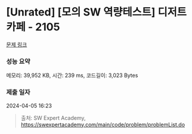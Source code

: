 # [Unrated] [모의 SW 역량테스트] 디저트 카페 - 2105 

[문제 링크](https://swexpertacademy.com/main/code/problem/problemDetail.do?contestProbId=AV5VwAr6APYDFAWu) 

### 성능 요약

메모리: 39,952 KB, 시간: 239 ms, 코드길이: 3,023 Bytes

### 제출 일자

2024-04-05 16:23



> 출처: SW Expert Academy, https://swexpertacademy.com/main/code/problem/problemList.do